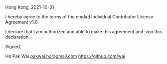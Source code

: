 Hong Kong, 2021-10-31

I hereby agree to the terms of the emdad Individual Contributor License
Agreement v1.0.

I declare that I am authorized and able to make this agreement and sign this
declaration.

Signed,

Ho Pak Wai pakwai.ho@gmail.com https://github.com/wai
